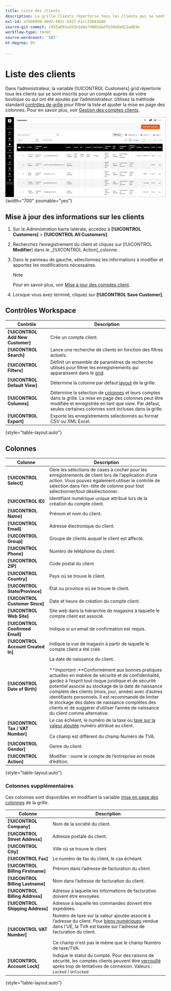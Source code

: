 ```yaml
---
title: Liste des clients
description: La grille Clients répertorie tous les clients qui se sont inscrits pour un compte auprès de votre boutique ou qui ont été ajoutés par l’administrateur.
exl-id: a7d9b098-4892-492c-b937-61cc33b836d8
source-git-commit: c855a691ed33e1e6e74865ebdfb30ddad21ad83e
workflow-type: tm+mt
source-wordcount: '587'
ht-degree: 0%

---
```


# Liste des clients

Dans l’administrateur, la variable [!UICONTROL Customers] grid répertorie tous les clients qui se sont inscrits pour un compte auprès de votre boutique ou qui ont été ajoutés par l’administrateur. Utilisez la méthode standard [contrôles de grille](../getting-started/admin-grid-controls.md) pour filtrer la liste et ajuster la mise en page des colonnes. Pour en savoir plus, voir [Gestion des comptes clients](../customers/manage-account.md).

![Liste des clients](assets/customer-accounts-all-grid.png){width="700" zoomable="yes"}

## Mise à jour des informations sur les clients

1. Sur le _Administration_ barre latérale, accédez à **[!UICONTROL Customers]** > **[!UICONTROL All Customers]**.

1. Recherchez l’enregistrement du client et cliquez sur [!UICONTROL **Modifier**] dans le _[!UICONTROL Action]_colonne .

1. Dans le panneau de gauche, sélectionnez les informations à modifier et apportez les modifications nécessaires.

   >[!NOTE]
   >
   >Pour en savoir plus, voir [Mise à jour des comptes client](../customers/update-account.md).

1. Lorsque vous avez terminé, cliquez sur **[!UICONTROL Save Customer]**.

## Contrôles Workspace

| Contrôle | Description |
| --- | --- |
| **[!UICONTROL Add New Customer]** | Crée un compte client. |
| **[!UICONTROL Search]** | Lance une recherche de clients en fonction des filtres actuels. |
| **[!UICONTROL Filters]** | Définit un ensemble de paramètres de recherche utilisés pour filtrer les enregistrements qui apparaissent dans le [grid](../getting-started/admin-grid-controls.md). |
| **[!UICONTROL Default View]** | Détermine la colonne par défaut [layout](../getting-started/admin-grid-controls.md) de la grille. |
| **[!UICONTROL Columns]** | Détermine la sélection de [colonnes](../getting-started/admin-grid-controls.md) et leurs comptes dans la grille. La mise en page des colonnes peut être modifiée et enregistrée en tant que _view_. Par défaut, seules certaines colonnes sont incluses dans la grille. |
| **[!UICONTROL Export]** | Exporte les enregistrements sélectionnés au format CSV ou XML Excel. |

{style="table-layout:auto"}

## Colonnes

| Colonne | Description |
| --- | --- |
| **[!UICONTROL Select]** | Gère les sélections de cases à cocher pour les enregistrements de client lors de l’application d’une action. Vous pouvez également utiliser le contrôle de sélection dans l’en-tête de colonne pour tout sélectionner/tout désélectionner. |
| **[!UICONTROL ID]** | Identifiant numérique unique attribué lors de la création du compte client. |
| **[!UICONTROL Name]** | Prénom et nom du client. |
| **[!UICONTROL Email]** | Adresse électronique du client. |
| **[!UICONTROL Group]** | Groupe de clients auquel le client est affecté. |
| **[!UICONTROL Phone]** | Numéro de téléphone du client. |
| **[!UICONTROL ZIP]** | Code postal du client. |
| **[!UICONTROL Country]** | Pays où se trouve le client. |
| **[!UICONTROL State/Province]** | État ou province où se trouve le client. |
| **[!UICONTROL Customer Since]** | Date et heure de création du compte client. |
| **[!UICONTROL Web Site]** | Site web dans la hiérarchie de magasins à laquelle le compte client est associé. |
| **[!UICONTROL Confirmed Email]** | Indique si un email de confirmation est requis. |
| **[!UICONTROL Account Created In]** | Indique la vue de magasin à partir de laquelle le compte client a été créé. |
| **[!UICONTROL Date of Birth]** | La date de naissance du client. <br><br>**_Important :_**Conformément aux bonnes pratiques actuelles en matière de sécurité et de confidentialité, gardez à l’esprit tout risque juridique et de sécurité potentiel associé au stockage de la date de naissance complète des clients (mois, jour, année) avec d’autres identifiants personnels. Il est recommandé de limiter le stockage des dates de naissance complètes des clients et de suggérer d’utiliser l’année de naissance du client comme alternative. |
| **[!UICONTROL Tax / VAT Number]** | Le cas échéant, le numéro de la taxe ou [taxe sur la valeur ajoutée](../stores-purchase/vat.md) numéro attribué au client. <br/><br/>Ce champ est différent du champ Numéro de TVA. |
| **[!UICONTROL Gender]** | Genre du client. |
| **[!UICONTROL Action]** | Modifier : ouvre le compte de l’entreprise en mode d’édition. |

{style="table-layout:auto"}

### Colonnes supplémentaires

Ces colonnes sont disponibles en modifiant la variable [mise en page des colonnes](../getting-started/admin-grid-controls.md) de la grille.

| Colonne | Description |
| --- | --- |
| **[!UICONTROL Company]** | Nom de la société du client. |
| **[!UICONTROL Street Address]** | Adresse postale du client. |
| **[!UICONTROL City]** | Ville où se trouve le client. |
| **[!UICONTROL Fax]** | Le numéro de fax du client, le cas échéant. |
| **[!UICONTROL Billing Firstname]** | Prénom dans l’adresse de facturation du client. |
| **[!UICONTROL Billing Lastname]** | Nom dans l’adresse de facturation du client. |
| **[!UICONTROL Billing Address]** | Adresse à laquelle les informations de facturation doivent être envoyées. |
| **[!UICONTROL Shipping Address]** | Adresse à laquelle les commandes doivent être expédiées. |
| **[!UICONTROL VAT Number]** | Numéro de taxe sur la valeur ajoutée associé à l’adresse du client. Pour [biens numériques](../stores-purchase/taxes.md) vendue dans l&#39;UE, la TVA est basée sur l&#39;adresse de facturation du client. <br/><br/>Ce champ n&#39;est pas le même que le champ Numéro de taxe/TVA. |
| **[!UICONTROL Account Lock]** | Indique le statut du compte. Pour des raisons de sécurité, les comptes clients peuvent être [verrouillé](../customers/password-options.md) après trop de tentatives de connexion. Valeurs : `Locked` / `Unlocked` |

{style="table-layout:auto"}
